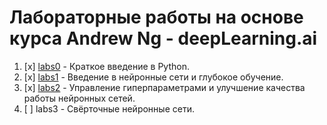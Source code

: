 # Лабораторные работы на основе курса Andrew Ng - deepLearning.ai

1. [x] [labs0](https://github.com/DeepLearning/labs-rut/tree/master/labs0) - Краткое введение в Python.
2. [x] [labs1](https://github.com/DeepLearning/labs-rut/tree/master/labs1) - Введение в нейронные сети и глубокое обучение.
3. [x] [labs2](https://github.com/DeepLearning/labs-rut/tree/master/labs2) - Управление гиперпараметрами и улучшение качества работы нейронных сетей.
3. [ ] labs3 - Свёрточные нейронные сети.
